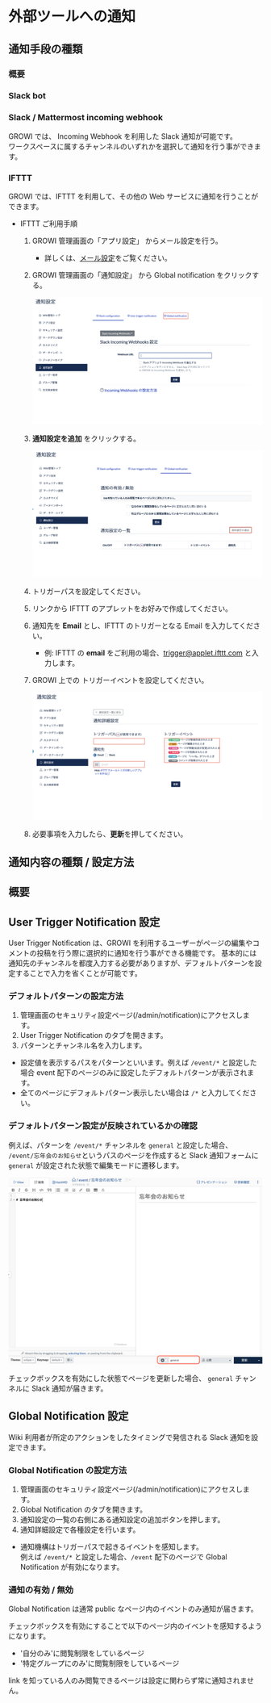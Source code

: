 # 外部ツールへの通知

<!-- TODO: GW-5372 「Slack/Mattermost への通知」の内容を適切なタイトルの下に移動させる -->

## 通知手段の種類

### 概要

### Slack bot

### Slack / Mattermost incoming webhook

GROWI では、 Incoming Webhook を利用した Slack 通知が可能です。  
ワークスペースに属するチャンネルのいずれかを選択して通知を行う事ができます。

### IFTTT

GROWI では、IFTTT を利用して、その他の Web サービスに通知を行うことができます。

- IFTTT ご利用手順

  1. GROWI 管理画面の「アプリ設定」 からメール設定を行う。
     - 詳しくは、[メール設定](/ja/admin-guide/management-cookbook/app-settings.html#メールの設定)をご覧ください。
  1. GROWI 管理画面の「通知設定」 から Global notification をクリックする。

     ![ifttt-global-notification-introduction](./images/ifttt-global-notification-introduction.png)

  1. **通知設定を追加** をクリックする。

     ![ifttt-global-notification-addition](./images/ifttt-global-notification-addition.png)

  1. トリガーパスを設定してください。
  1. リンクから IFTTT のアプレットをお好みで作成してください。
  1. 通知先を **Email** とし、IFTTT のトリガーとなる Email を入力してください。
     - 例: IFTTT の **email** をご利用の場合、trigger@applet.ifttt.com と入力します。
  1. GROWI 上での トリガーイベントを設定してください。

     ![ifttt-global-notification-detail-settings](./images/ifttt-global-notification-detail-settings.png)

  1. 必要事項を入力したら、**更新**を押してください。

## 通知内容の種類 / 設定方法

## 概要

## User Trigger Notification 設定

User Trigger Notification は、GROWI を利用するユーザーがページの編集やコメントの投稿を行う際に選択的に通知を行う事ができる機能です。
基本的には通知先のチャンネルを都度入力する必要がありますが、デフォルトパターンを設定することで入力を省くことが可能です。

### デフォルトパターンの設定方法

1. 管理画面のセキュリティ設定ページ(/admin/notification)にアクセスします。
2. User Trigger Notification のタブを開きます。
3. パターンとチャンネル名を入力します。

- 設定値を表示するパスをパターンといいます。例えば `/event/*` と設定した場合 event 配下のページのみに設定したデフォルトパターンが表示されます。
- 全てのページにデフォルトパターン表示したい場合は `/*` と入力してください。

### デフォルトパターン設定が反映されているかの確認

例えば、パターンを `/event/*` チャンネルを `general` と設定した場合、  
`/event/忘年会のお知らせ`というパスのページを作成すると Slack 通知フォームに `general` が設定された状態で編集モードに遷移します。

![slack2](./images/slack2.png)

チェックボックスを有効にした状態でページを更新した場合、 `general` チャンネルに Slack 通知が届きます。

## Global Notification 設定

Wiki 利用者が所定のアクションをしたタイミングで発信される Slack 通知を設定できます。

### Global Notification の設定方法

1. 管理画面のセキュリティ設定ページ(/admin/notification)にアクセスします。
2. Global Notification のタブを開きます。
3. 通知設定の一覧の右側にある通知設定の追加ボタンを押します。
4. 通知詳細設定で各種設定を行います。

- 通知機構はトリガーパスで起きるイベントを感知します。  
  例えば `/event/*` と設定した場合、`/event` 配下のページで Global Notification が有効になります。

### 通知の有効 / 無効

Global Notification は通常 public なページ内のイベントのみ通知が届きます。

チェックボックスを有効にすることで以下のページ内のイベントを感知するようになります。

- '自分のみ'に閲覧制限をしているページ
- '特定グループにのみ'に閲覧制限をしているページ

link を知っている人のみ閲覧できるページは設定に関わらず常に通知されません。
